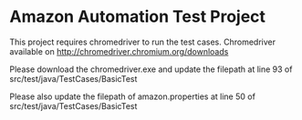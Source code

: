 # Amazon Automation Test Project

This project requires chromedriver to run the test cases. Chromedriver available on http://chromedriver.chromium.org/downloads 

Please download the chromedriver.exe and update the filepath at line 93 of src/test/java/TestCases/BasicTest

Please also update the filepath of amazon.properties at line 50 of src/test/java/TestCases/BasicTest

